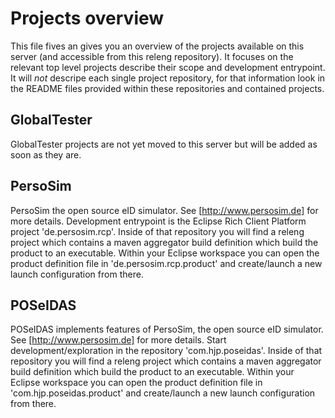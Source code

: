 Projects overview
===
This file fives an gives you an overview of the projects available on this server (and accessible from this releng repository). 
It focuses on the relevant top level projects describe their scope and development entrypoint. It will *not* descripe each single project repository, for that information look in the README files provided within these repositories and contained projects.

GlobalTester
------------
GlobalTester projects are not yet moved to this server but will be added as soon as they are.

PersoSim
--------
PersoSim the open source eID simulator. See [http://www.persosim.de] for more details.
Development entrypoint is the Eclipse Rich Client Platform project 'de.persosim.rcp'. Inside of that repository you will find a releng project which contains a maven aggregator build definition which build the product to an executable. Within your Eclipse workspace you can open the product definition file in 'de.persosim.rcp.product' and create/launch a new launch configuration from there.

POSeIDAS
--------
POSeIDAS implements features of PersoSim, the open source eID simulator. See [http://www.persosim.de] for more details.
Start development/exploration in the repository 'com.hjp.poseidas'. Inside of that repository you will find a releng project which contains a maven aggregator build definition which build the product to an executable. Within your Eclipse workspace you can open the product definition file in 'com.hjp.poseidas.product' and create/launch a new launch configuration from there.
